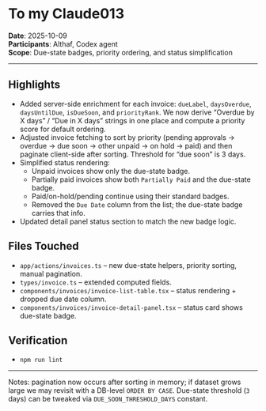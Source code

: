 # To my Claude013

**Date**: 2025-10-09  
**Participants**: Althaf, Codex agent  
**Scope**: Due-state badges, priority ordering, and status simplification

---

## Highlights
- Added server-side enrichment for each invoice: `dueLabel`, `daysOverdue`, `daysUntilDue`, `isDueSoon`, and `priorityRank`. We now derive “Overdue by X days” / “Due in X days” strings in one place and compute a priority score for default ordering.
- Adjusted invoice fetching to sort by priority (pending approvals → overdue → due soon → other unpaid → on hold → paid) and then paginate client-side after sorting. Threshold for “due soon” is 3 days.
- Simplified status rendering:
  - Unpaid invoices show only the due-state badge.
  - Partially paid invoices show both `Partially Paid` and the due-state badge.
  - Paid/on-hold/pending continue using their standard badges.
  - Removed the `Due Date` column from the list; the due-state badge carries that info.
- Updated detail panel status section to match the new badge logic.

## Files Touched
- `app/actions/invoices.ts` – new due-state helpers, priority sorting, manual pagination.
- `types/invoice.ts` – extended computed fields.
- `components/invoices/invoice-list-table.tsx` – status rendering + dropped due date column.
- `components/invoices/invoice-detail-panel.tsx` – status card shows due-state badge.

## Verification
- `npm run lint`

---

Notes: pagination now occurs after sorting in memory; if dataset grows large we may revisit with a DB-level `ORDER BY CASE`. Due-state threshold (`3` days) can be tweaked via `DUE_SOON_THRESHOLD_DAYS` constant.

